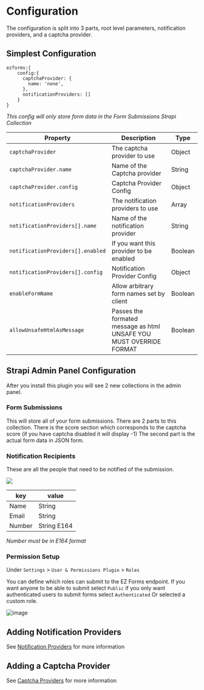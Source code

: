 # Configuration

The configuration is split into 3 parts, root level parameters, notification providers, and a captcha provider.


## Simplest Configuration

```
ezforms:{
    config:{
      captchaProvider: {
        name: 'none',
      },
      notificationProviders: []
    }
}
```
_This config will only store form data in the Form Submissions Strapi Collection_

|Property|Description|Type|
|---|---|---|
|`captchaProvider`|The captcha provider to use|Object|
|`captchaProvider.name`|Name of the Captcha provider|String|
|`captchaProvider.config`|Captcha Provider Config|Object|
|`notificationProviders`|The notification providers to use|Array|
|`notificationProviders[].name`|Name of the notification provider|String|
|`notificationProviders[].enabled`|If you want this provider to be enabled|Boolean|
|`notificationProviders[].config`|Notification Provider Config|Object|
|`enableFormName`|Allow arbitrary form names set by client|Boolean|
|`allowUnsafeHtmlAsMessage`|Passes the formated message as html UNSAFE YOU MUST OVERRIDE FORMAT|Boolean|



## Strapi Admin Panel Configuration

After you install this plugin you will see 2 new collections in the admin panel.

### Form Submissions

This will store all of your form submissions. There are 2 parts to this collection. There is the score section which
corresponds to the captcha score (if you have captcha disabled it will display -1) The second part is the actual form data in JSON form.
### Notification Recipients
These are all the people that need to be notified of the submission.

![](https://i.imgur.com/mmxPln2.png)

| key | value |
| --- | ----------- |
| Name | String |
| Email | String |
| Number | String E164 |

_Number must be in E164 format_

### Permission Setup

Under `Settings` > `User & Permissions Plugin` > `Roles`

You can define which roles can submit to the EZ Forms endpoint. If you want anyone to be able to submit select `Public` if you only want authenticated users to submit forms select `Authenticated` Or selected a custom role.

![image](https://user-images.githubusercontent.com/25715982/155970840-38801141-bce8-4a1f-9750-5a7600ccb8cc.png)

## Adding Notification Providers

See [Notification Providers](/notification-providers) for more information


## Adding a Captcha Provider

See [Captcha Providers](/captcha-providers) for more information
